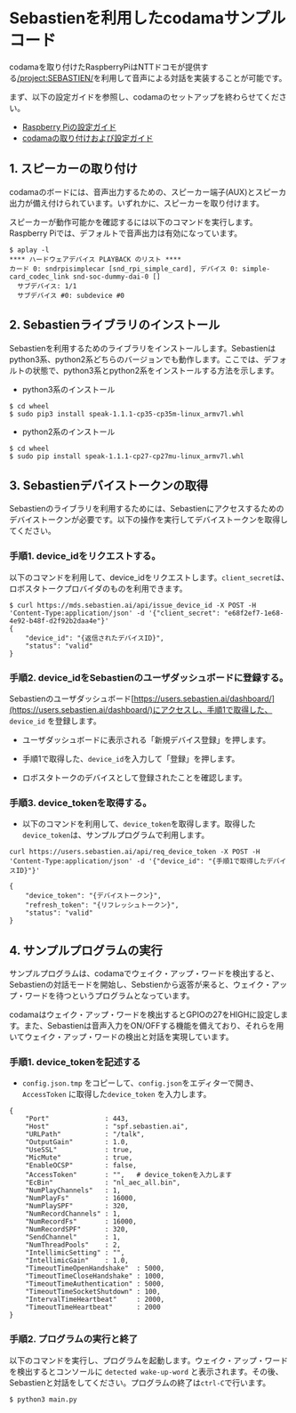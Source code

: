 # Sebastienを利用したcodamaサンプルコード

codamaを取り付けたRaspberryPiはNTTドコモが提供する[/project:SEBASTIEN/](https://dev.smt.docomo.ne.jp/?p=common_page&p_name=sebastien_teaser)を利用して音声による対話を実装することが可能です。

まず、以下の設定ガイドを参照し、codamaのセットアップを終わらせてください。

* [Raspberry Piの設定ガイド](Raspberry-Pi-Setup)
* [codamaの取り付けおよび設定ガイド](Codama-Setup)

## 1. スピーカーの取り付け

codamaのボードには、音声出力するための、スピーカー端子(AUX)とスピーカ出力が備え付けられています。いずれかに、スピーカーを取り付けます。

スピーカーが動作可能かを確認するには以下のコマンドを実行します。Raspberry Piでは、デフォルトで音声出力は有効になっています。

```
$ aplay -l
**** ハードウェアデバイス PLAYBACK のリスト ****
カード 0: sndrpisimplecar [snd_rpi_simple_card], デバイス 0: simple-card_codec_link snd-soc-dummy-dai-0 []
  サブデバイス: 1/1
  サブデバイス #0: subdevice #0
```

## 2. Sebastienライブラリのインストール

Sebastienを利用するためのライブラリをインストールします。Sebastienはpython3系、python2系どちらのバージョンでも動作します。ここでは、デフォルトの状態で、python3系とpython2系をインストールする方法を示します。


* python3系のインストール

```
$ cd wheel
$ sudo pip3 install speak-1.1.1-cp35-cp35m-linux_armv7l.whl
```

* python2系のインストール

```
$ cd wheel
$ sudo pip install speak-1.1.1-cp27-cp27mu-linux_armv7l.whl
```

## 3. Sebastienデバイストークンの取得

Sebastienのライブラリを利用するためには、Sebastienにアクセスするためのデバイストークンが必要です。以下の操作を実行してデバイストークンを取得してください。

### 手順1. device_idをリクエストする。

以下のコマンドを利用して、device_idをリクエストします。`client_secret`は、ロボスタトークプロバイダのものを利用できます。

```
$ curl https://mds.sebastien.ai/api/issue_device_id -X POST -H 'Content-Type:application/json' -d '{"client_secret": "e68f2ef7-1e68-4e92-b48f-d2f92b2daa4e"}' 
{
    "device_id": "{返信されたデバイスID}", 
    "status": "valid"
}
```

### 手順2. device_idをSebastienのユーザダッシュボードに登録する。

Sebastienのユーザダッシュボード[https://users.sebastien.ai/dashboard/](https://users.sebastien.ai/dashboard/)にアクセスし、手順1で取得した、 `device_id` を登録します。

* ユーザダッシュボードに表示される「新規デバイス登録」を押します。

* 手順1で取得した、`device_id`を入力して「登録」を押します。

* ロボスタトークのデバイスとして登録されたことを確認します。


### 手順3. device_tokenを取得する。

* 以下のコマンドを利用して、`device_token`を取得します。取得した`device_token`は、サンプルプログラムで利用します。

```
curl https://users.sebastien.ai/api/req_device_token -X POST -H 'Content-Type:application/json' -d '{"device_id": "{手順1で取得したデバイスID}"}'

{
    "device_token": "{デバイストークン}", 
    "refresh_token": "{リフレッシュトークン}", 
    "status": "valid"
}
``` 


## 4. サンプルプログラムの実行

サンプルプログラムは、codamaでウェイク・アップ・ワードを検出すると、Sebastienの対話モードを開始し、Sebstienから返答が来ると、ウェイク・アップ・ワードを待つというプログラムとなっています。

codamaはウェイク・アップ・ワードを検出するとGPIOの27をHIGHに設定します。また、Sebastienは音声入力をON/OFFする機能を備えており、それらを用いてウェイク・アップ・ワードの検出と対話を実現しています。

### 手順1. device_tokenを記述する

* `config.json.tmp` をコピーして、`config.json`をエディターで開き、`AccessToken` に取得した`device_token` を入力します。

```
{
    "Port"              : 443,
    "Host"              : "spf.sebastien.ai",
    "URLPath"           : "/talk",
    "OutputGain"        : 1.0,
    "UseSSL"            : true,
    "MicMute"           : true,
    "EnableOCSP"        : false,
    "AccessToken"       : "",   # device_tokenを入力します
    "EcBin"             : "nl_aec_all.bin",
    "NumPlayChannels"   : 1,
    "NumPlayFs"         : 16000,
    "NumPlaySPF"        : 320,
    "NumRecordChannels" : 1,
    "NumRecordFs"       : 16000,
    "NumRecordSPF"      : 320,
    "SendChannel"       : 1,
    "NumThreadPools"    : 2,
    "IntellimicSetting" : "",
    "IntellimicGain"    : 1.0,
    "TimeoutTimeOpenHandshake"  : 5000,
    "TimeoutTimeCloseHandshake" : 1000,
    "TimeoutTimeAuthentication" : 5000,
    "TimeoutTimeSocketShutdown" : 100,
    "IntervalTimeHeartbeat"     : 2000,
    "TimeoutTimeHeartbeat"      : 2000
}
```

### 手順2. プログラムの実行と終了

以下のコマンドを実行し、プログラムを起動します。ウェイク・アップ・ワードを検出するとコンソールに `detected wake-up-word` と表示されます。その後、Sebastienと対話をしてください。プログラムの終了は`ctrl-C`で行います。

```
$ python3 main.py
```


